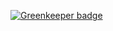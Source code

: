 
[![Greenkeeper badge](https://badges.greenkeeper.io/thecodechef/brunch-simple.svg)](https://greenkeeper.io/)
